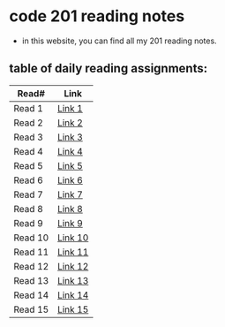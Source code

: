 # code 201 reading notes

- in this website, you can find all my 201 reading notes.

## table of daily reading assignments:

| Read#    |  Link       |
| -------  | -------     |
| Read 1   | [Link 1](https://mhd22.github.io/201-reading-notes/class-01)  |
| Read 2   | [Link 2]()  |
| Read 3   | [Link 3]()  |
| Read 4   | [Link 4]()  |
| Read 5   | [Link 5]()  |
| Read 6   | [Link 6]()  |
| Read 7   | [Link 7]()  |
| Read 8   | [Link 8]()  |
| Read 9   | [Link 9]()  |
| Read 10  | [Link 10]() |
| Read 11  | [Link 11]() |
| Read 12  | [Link 12]() |
| Read 13  | [Link 13]() |
| Read 14  | [Link 14]() |
| Read 15  | [Link 15]() |